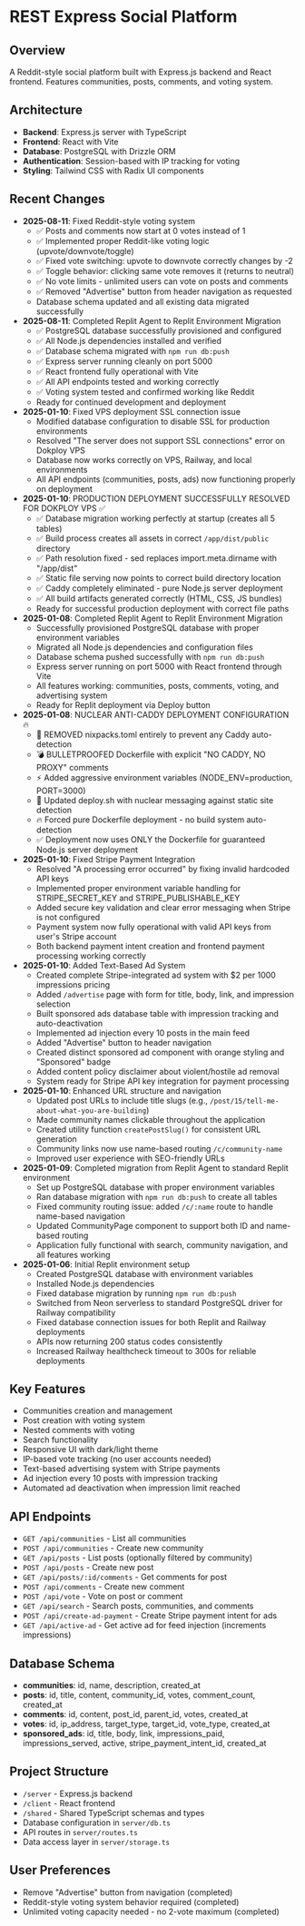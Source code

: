 # REST Express Social Platform

## Overview
A Reddit-style social platform built with Express.js backend and React frontend. Features communities, posts, comments, and voting system.

## Architecture
- **Backend**: Express.js server with TypeScript
- **Frontend**: React with Vite
- **Database**: PostgreSQL with Drizzle ORM
- **Authentication**: Session-based with IP tracking for voting
- **Styling**: Tailwind CSS with Radix UI components

## Recent Changes
- **2025-08-11**: Fixed Reddit-style voting system
  - ✅ Posts and comments now start at 0 votes instead of 1
  - ✅ Implemented proper Reddit-like voting logic (upvote/downvote/toggle)
  - ✅ Fixed vote switching: upvote to downvote correctly changes by -2
  - ✅ Toggle behavior: clicking same vote removes it (returns to neutral)
  - ✅ No vote limits - unlimited users can vote on posts and comments
  - ✅ Removed "Advertise" button from header navigation as requested
  - Database schema updated and all existing data migrated successfully
- **2025-08-11**: Completed Replit Agent to Replit Environment Migration
  - ✅ PostgreSQL database successfully provisioned and configured
  - ✅ All Node.js dependencies installed and verified
  - ✅ Database schema migrated with `npm run db:push` 
  - ✅ Express server running cleanly on port 5000
  - ✅ React frontend fully operational with Vite
  - ✅ All API endpoints tested and working correctly
  - ✅ Voting system tested and confirmed working like Reddit
  - Ready for continued development and deployment
- **2025-01-10**: Fixed VPS deployment SSL connection issue
  - Modified database configuration to disable SSL for production environments
  - Resolved "The server does not support SSL connections" error on Dokploy VPS
  - Database now works correctly on VPS, Railway, and local environments
  - All API endpoints (communities, posts, ads) now functioning properly on deployment
- **2025-01-10**: PRODUCTION DEPLOYMENT SUCCESSFULLY RESOLVED FOR DOKPLOY VPS ✅
  - ✅ Database migration working perfectly at startup (creates all 5 tables)
  - ✅ Build process creates all assets in correct `/app/dist/public` directory
  - ✅ Path resolution fixed - sed replaces import.meta.dirname with "/app/dist"
  - ✅ Static file serving now points to correct build directory location
  - ✅ Caddy completely eliminated - pure Node.js server deployment
  - ✅ All build artifacts generated correctly (HTML, CSS, JS bundles)
  - Ready for successful production deployment with correct file paths
- **2025-01-08**: Completed Replit Agent to Replit Environment Migration
  - Successfully provisioned PostgreSQL database with proper environment variables
  - Migrated all Node.js dependencies and configuration files
  - Database schema pushed successfully with `npm run db:push`
  - Express server running on port 5000 with React frontend through Vite
  - All features working: communities, posts, comments, voting, and advertising system
  - Ready for Replit deployment via Deploy button
- **2025-01-08**: NUCLEAR ANTI-CADDY DEPLOYMENT CONFIGURATION 🔥
  - 🚀 REMOVED nixpacks.toml entirely to prevent any Caddy auto-detection
  - 💣 BULLETPROOFED Dockerfile with explicit "NO CADDY, NO PROXY" comments
  - ⚡ Added aggressive environment variables (NODE_ENV=production, PORT=3000) 
  - 🎯 Updated deploy.sh with nuclear messaging against static site detection
  - 🔥 Forced pure Dockerfile deployment - no build system auto-detection
  - ✅ Deployment now uses ONLY the Dockerfile for guaranteed Node.js server deployment
- **2025-01-10**: Fixed Stripe Payment Integration
  - Resolved "A processing error occurred" by fixing invalid hardcoded API keys
  - Implemented proper environment variable handling for STRIPE_SECRET_KEY and STRIPE_PUBLISHABLE_KEY
  - Added secure key validation and clear error messaging when Stripe is not configured
  - Payment system now fully operational with valid API keys from user's Stripe account
  - Both backend payment intent creation and frontend payment processing working correctly
- **2025-01-10**: Added Text-Based Ad System
  - Created complete Stripe-integrated ad system with $2 per 1000 impressions pricing
  - Added `/advertise` page with form for title, body, link, and impression selection
  - Built sponsored ads database table with impression tracking and auto-deactivation
  - Implemented ad injection every 10 posts in the main feed
  - Added "Advertise" button to header navigation
  - Created distinct sponsored ad component with orange styling and "Sponsored" badge
  - Added content policy disclaimer about violent/hostile ad removal
  - System ready for Stripe API key integration for payment processing
- **2025-01-10**: Enhanced URL structure and navigation
  - Updated post URLs to include title slugs (e.g., `/post/15/tell-me-about-what-you-are-building`)
  - Made community names clickable throughout the application
  - Created utility function `createPostSlug()` for consistent URL generation
  - Community links now use name-based routing `/c/community-name`
  - Improved user experience with SEO-friendly URLs
- **2025-01-09**: Completed migration from Replit Agent to standard Replit environment
  - Set up PostgreSQL database with proper environment variables
  - Ran database migration with `npm run db:push` to create all tables
  - Fixed community routing issue: added `/c/:name` route to handle name-based navigation
  - Updated CommunityPage component to support both ID and name-based routing
  - Application fully functional with search, community navigation, and all features working
- **2025-01-06**: Initial Replit environment setup
  - Created PostgreSQL database with environment variables
  - Installed Node.js dependencies
  - Fixed database migration by running `npm run db:push`
  - Switched from Neon serverless to standard PostgreSQL driver for Railway compatibility
  - Fixed database connection issues for both Replit and Railway deployments
  - APIs now returning 200 status codes consistently
  - Increased Railway healthcheck timeout to 300s for reliable deployments

## Key Features
- Communities creation and management
- Post creation with voting system
- Nested comments with voting
- Search functionality
- Responsive UI with dark/light theme
- IP-based vote tracking (no user accounts needed)
- Text-based advertising system with Stripe payments
- Ad injection every 10 posts with impression tracking
- Automated ad deactivation when impression limit reached

## API Endpoints
- `GET /api/communities` - List all communities
- `POST /api/communities` - Create new community
- `GET /api/posts` - List posts (optionally filtered by community)
- `POST /api/posts` - Create new post
- `GET /api/posts/:id/comments` - Get comments for post
- `POST /api/comments` - Create new comment
- `POST /api/vote` - Vote on post or comment
- `GET /api/search` - Search posts, communities, and comments
- `POST /api/create-ad-payment` - Create Stripe payment intent for ads
- `GET /api/active-ad` - Get active ad for feed injection (increments impressions)

## Database Schema
- **communities**: id, name, description, created_at
- **posts**: id, title, content, community_id, votes, comment_count, created_at
- **comments**: id, content, post_id, parent_id, votes, created_at
- **votes**: id, ip_address, target_type, target_id, vote_type, created_at
- **sponsored_ads**: id, title, body, link, impressions_paid, impressions_served, active, stripe_payment_intent_id, created_at

## Project Structure
- `/server` - Express.js backend
- `/client` - React frontend
- `/shared` - Shared TypeScript schemas and types
- Database configuration in `server/db.ts`
- API routes in `server/routes.ts`
- Data access layer in `server/storage.ts`

## User Preferences
- Remove "Advertise" button from navigation (completed)
- Reddit-style voting system behavior required (completed)
- Unlimited voting capacity needed - no 2-vote maximum (completed)